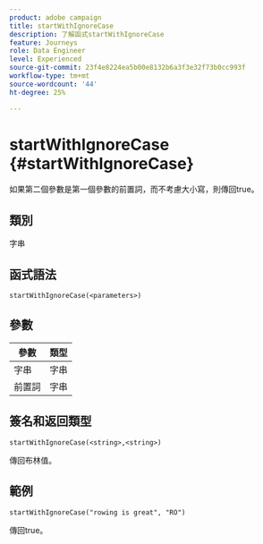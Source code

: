 ```yaml
---
product: adobe campaign
title: startWithIgnoreCase
description: 了解函式startWithIgnoreCase
feature: Journeys
role: Data Engineer
level: Experienced
source-git-commit: 23f4e8224ea5b00e8132b6a3f3e32f73b0cc993f
workflow-type: tm+mt
source-wordcount: '44'
ht-degree: 25%

---
```


# startWithIgnoreCase {#startWithIgnoreCase}

如果第二個參數是第一個參數的前置詞，而不考慮大小寫，則傳回true。

## 類別

字串

## 函式語法

`startWithIgnoreCase(<parameters>)`

## 參數

| 參數 | 類型 |
|-------------|--------|
| 字串 | 字串 |
| 前置詞 | 字串 |

## 簽名和返回類型

`startWithIgnoreCase(<string>,<string>)`

傳回布林值。

## 範例

`startWithIgnoreCase("rowing is great", "RO")`

傳回true。
